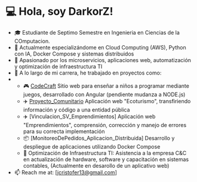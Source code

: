 # 💻 Hola, soy DarkorZ! 

- 🎓 Estudiante de Septimo Semestre en Ingenieria en Ciencias de la COmputacion.
- 🌱 Actualmente especializándome en Cloud Computing (AWS), Python con IA, Docker Compose y sistemas distribuidos
- 🔧 Apasionado por los microservicios, aplicaciones web, automatización y optimización de infraestructura TI
- 🔭 A lo largo de mi carrera, he trabajado en proyectos como:
- - 🎮 [CodeCraft](#) Sitio web para enseñar a niños a programar mediante juegos, desarrollado con Angular (pendiente mudanza a NODE.js)
  - ✈️ [Proyecto_Comunitario](#) Aplicación web "Ecoturismo", transfiriendo información y código a una entidad pública
  - ✈️ [Vinculacion_SV_Emprendimientos] Aplicación web "Emprendimientos", comprensión, corrección y manejo de errores para su correcta implementación
  - 📦 [MonitoreoDePedidos_Aplicacion_Distribuida] Desarrollo y despliegue de aplicaciones utilizando Docker Compose
  - 🔧 Optimización de Infraestructura TI: Asistencia a la empresa C&C en actualización de hardware, software y capacitación en sistemas contables, (Actualmente en desarollo de un aplicativo web)
- 📫 Reach me at: [jcristofer13@gmail.com]
